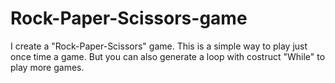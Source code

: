 # Rock-Paper-Scissors-game
I create a "Rock-Paper-Scissors" game. This is a simple way to play just once time a game. But you can also generate a loop with costruct "While" to play more games.
